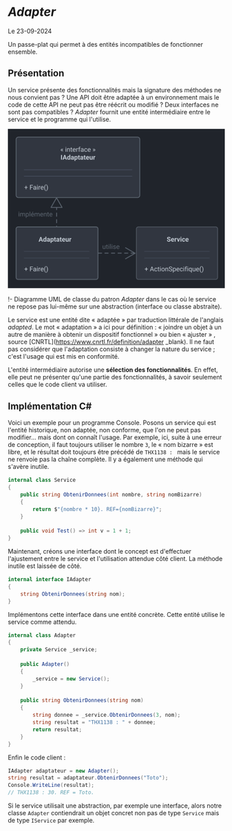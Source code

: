 # *Adapter*

Le 23-09-2024

Un passe-plat qui permet à des entités incompatibles de fonctionner ensemble.

## Présentation

Un service présente des fonctionnalités mais la signature des méthodes ne nous convient pas ? Une API doit être adaptée à un environnement mais le code de cette API ne peut pas être réécrit ou modifié ? Deux interfaces ne sont pas compatibles ? *Adapter* fournit une entité intermédiaire entre le service et le programme qui l'utilise.

![Image](../../../media/patterns/GoFStructure/adapter.svg)

!- Diagramme UML de classe du patron *Adapter* dans le cas où le service ne repose pas lui-même sur une abstraction (interface ou classe abstraite).

Le service est une entité dite « adaptée » par traduction littérale de l'anglais *adapted*. Le mot « adaptation » a ici pour définition : « joindre un objet à un autre de manière à obtenir un dispositif fonctionnel » ou bien « ajuster » , source [CNRTL](https://www.cnrtl.fr/definition/adapter _blank). Il ne faut pas considérer que l'adaptation consiste à changer la nature du service ; c'est l'usage qui est mis en conformité.

L'entité intermédiaire autorise une **sélection des fonctionnalités**. En effet, elle peut ne présenter qu'une partie des fonctionnalités, à savoir seulement celles que le code client va utiliser.

## Implémentation C#

Voici un exemple pour un programme Console. Posons un service qui est l'entité historique, non adaptée, non conforme, que l'on ne peut pas modifier... mais dont on connaît l'usage. Par exemple, ici, suite à une erreur de conception, il faut toujours utiliser le nombre `3`, le « nom bizarre » est libre, et le résultat doit toujours être précédé de `THX1138 : ` mais le service ne renvoie pas la chaîne complète. Il y a également une  méthode qui s'avère inutile.

```C#
internal class Service
{
	public string ObtenirDonnees(int nombre, string nomBizarre)
	{
		return $"{nombre * 10}. REF={nomBizarre}";
	}
	
	public void Test() => int v = 1 + 1;
}
```

Maintenant, créons une interface dont le concept est d'effectuer l'ajustement entre le service et  l'utilisation attendue côté client. La méthode inutile est laissée de côté.

```C#
internal interface IAdapter
{
	string ObtenirDonnees(string nom);
}
```

Implémentons cette interface dans une entité concrète. Cette entité utilise le service comme attendu.

```C#
internal class Adapter
{
	private Service _service;
	
	public Adapter()
	{
		_service = new Service();
	}
	
	public string ObtenirDonnees(string nom)
	{
		string donnee = _service.ObtenirDonnees(3, nom);
		string resultat = "THX1138 : " + donnee;
		return resultat;
	}
}
```

Enfin le code client :

```C#
IAdapter adaptateur = new Adapter();
string resultat = adaptateur.ObtenirDonnees("Toto");
Console.WriteLine(resultat);
// THX1138 : 30. REF = Toto.
```

Si le service utilisait une abstraction, par exemple une interface, alors notre classe `Adapter` contiendrait un objet concret non pas de type `Service` mais de type `IService` par exemple.
